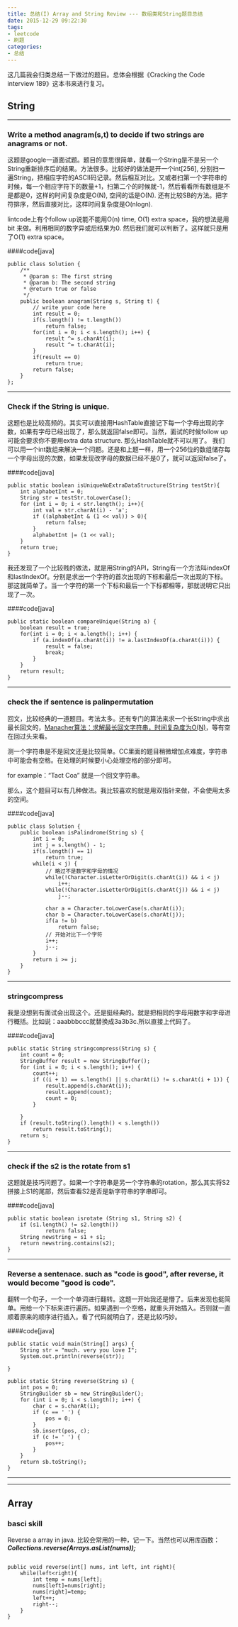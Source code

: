 ```yaml
---
title: 总结(I) Array and String Review --- 数组类和String题目总结
date: 2015-12-29 09:22:30
tags:
- leetcode
- 刷题
categories:
- 总结
---
```


这几篇我会归类总结一下做过的题目。总体会根据《Cracking the Code interview 189》这本书来进行复习。
<!--more-->

## String
***
### Write a method anagram(s,t) to decide if two strings are anagrams or not.

这题是google一道面试题。题目的意思很简单，就看一个String是不是另一个String重新排序后的结果。方法很多。比较好的做法是开一个int[256], 分别扫一遍String，把相应字符的ASCII码记录。然后相互对比。又或者扫第一个字符串的时候，每一个相应字符下的数量+1，扫第二个的时候就-1，然后看看所有数组是不是都是0，这样的时间复杂度是O(N), 空间的话是O(N). 还有比较SB的方法。把字符排序，然后直接对比，这样时间复杂度是O(nlogn).

lintcode上有个follow up说能不能用O(n) time, O(1) extra space，我的想法是用bit 来做。利用相同的数字异或后结果为0. 然后我们就可以判断了。这样就只是用了O(1) extra space。

####code[java]

```
public class Solution {
    /**
     * @param s: The first string
     * @param b: The second string
     * @return true or false
     */
    public boolean anagram(String s, String t) {
        // write your code here
        int result = 0;
        if(s.length() != t.length())
            return false;
        for(int i = 0; i < s.length(); i++) {
            result ^= s.charAt(i);
            result ^= t.charAt(i);
        }
        if(result == 0)
            return true;
        return false;
    }
};
```

***
### Check if the String is unique.

这题也是比较高频的。其实可以直接用HashTable直接记下每一个字母出现的字数，如果有字母已经出现了，那么就返回false即可。当然，面试的时候follow up可能会要求你不要用extra data structure. 那么HashTable就不可以用了。 我们可以用一个int数组来解决一个问题。还是和上题一样，用一个256位的数组储存每一个字母出现的次数，如果发现改字母的数据已经不是0了，就可以返回false了。

####code[java]

```
public static boolean isUniqueNoExtraDataStructure(String testStr){
    int alphabetInt = 0;
    String str = testStr.toLowerCase();
    for (int i = 0; i < str.length(); i++){
        int val = str.charAt(i) - 'a';
        if ((alphabetInt & (1 << val)) > 0){
            return false;
        }
        alphabetInt |= (1 << val);
    }
    return true;
}
```

我还发现了一个比较贱的做法，就是用String的API，String有一个方法叫indexOf和lastIndexOf。分别是求出一个字符的首次出现的下标和最后一次出现的下标。那这就简单了。当一个字符的第一个下标和最后一个下标都相等，那就说明它只出现了一次。

####code[java]

```
public static boolean compareUnique(String a) {
	boolean result = true;
	for(int i = 0; i < a.length(); i++) {
		if (a.indexOf(a.charAt(i)) != a.lastIndexOf(a.charAt(i))) {
			result = false;
			break;
		}
	}
	return result;
}
```

***
### check the if sentence is palinpermutation

回文，比较经典的一道题目。考法太多。还有专门的算法来求一个长String中求出最长回文的，[Manacher算法：求解最长回文字符串，时间复杂度为O(N)](http://blog.csdn.net/yzl_rex/article/details/7908259)，等有空在回过头来看。

测一个字符串是不是回文还是比较简单。CC里面的题目稍微增加点难度，字符串中可能会有空格。在处理的时候要小心处理空格的部分即可。

for example：“Tact Coa” 就是一个回文字符串。

那么，这个题目可以有几种做法。我比较喜欢的就是用双指针来做，不会使用太多的空间。

####code[java]

```
public class Solution {
    public boolean isPalindrome(String s) {
        int i = 0;
        int j = s.length() - 1;
        if(s.length() == 1)
            return true;
        while(i < j) {
            // 略过不是数字和字母的情况
            while(!Character.isLetterOrDigit(s.charAt(i)) && i < j)
                i++;
            while(!Character.isLetterOrDigit(s.charAt(j)) && i < j)
                j--;
                
            char a = Character.toLowerCase(s.charAt(i));
            char b = Character.toLowerCase(s.charAt(j));
            if(a != b)
                return false;
            // 开始对比下一个字符
            i++;
            j--;
        }
        return i >= j;
    }
}
```

***
### stringcompress

我是没想到有面试会出现这个。还是挺经典的。就是把相同的字母用数字和字母进行概括。比如说：aaabbbccc就替换成3a3b3c.所以直接上代码了。

####code[java]

```
public static String stringcompress(String s) {
	int count = 0;
	StringBuffer result = new StringBuffer();
	for (int i = 0; i < s.length(); i++) {
		count++;
		if ((i + 1) == s.length() || s.charAt(i) != s.charAt(i + 1)) {
			result.append(s.charAt(i));
			result.append(count);
			count = 0;
		}

	}
	if (result.toString().length() < s.length())
		return result.toString();
	return s;
}
```

***
### check if the s2 is the rotate from s1

这题就是技巧问题了。如果一个字符串是另一个字符串的rotation，那么其实将S2拼接上S1的尾部，然后查看S2是否是新字符串的字串即可。

####code[java]

```
public static boolean isrotate (String s1, String s2) {
	if (s1.length() != s2.length())
			return false;
	String newstring = s1 + s1;
	return newstring.contains(s2);
}
```

***
### Reverse a sentenace. such as "code is good", after reverse, it would become "good is code".

翻转一个句子，一个一个单词进行翻转。这题一开始我还是懵了。后来发现也挺简单。用给一个下标来进行遍历。如果遇到一个空格，就重头开始插入。否则就一直顺着原来的顺序进行插入。看了代码就明白了，还是比较巧妙。

####code[java]

```
public static void main(String[] args) {
	String str = "much. very you love I";
	System.out.println(reverse(str));

}

public static String reverse(String s) {
	int pos = 0;
	StringBuilder sb = new StringBuilder();
	for (int i = 0; i < s.length(); i++) {
		char c = s.charAt(i);
		if (c == ' ') {
			pos = 0;
		}
		sb.insert(pos, c);
		if (c != ' ') {
			pos++;
		}
	}
	return sb.toString();
}

```

***

***

## Array

### basci skill

Reverse a array in java.
比较会常用的一种，记一下。当然也可以用库函数：***Collections.reverse(Arrays.asList(nums));***

```

public void reverse(int[] nums, int left, int right){
    while(left<right){
        int temp = nums[left];
        nums[left]=nums[right];
        nums[right]=temp;
        left++;
        right--;
    }
}

```

